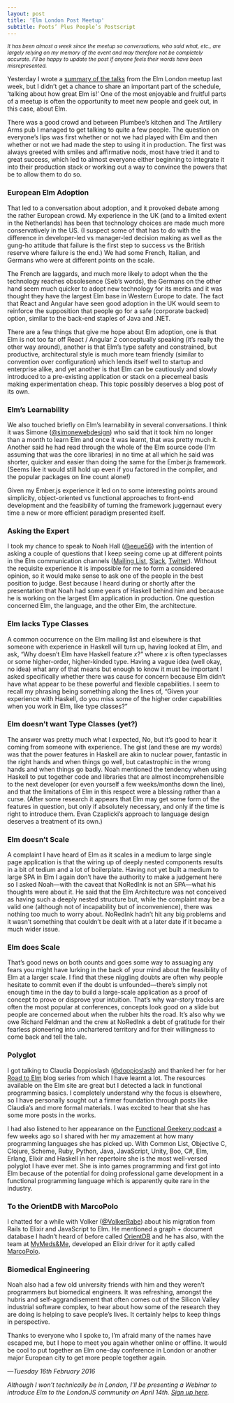 ```yaml
---
layout: post
title: 'Elm London Post Meetup'
subtitle: Poots’ Plus People’s Postscript 
---
```


<p style="font-size: 0.85em">
<i>It has been almost a week since the meetup so conversations, who said what, etc., are largely relying on my memory of the event and may therefore not be completely accurate. I’ll be happy to update the post if anyone feels their words have been misrepresented.</i>
</p>

Yesterday I wrote a [summary of the talks](/2016/02/15/london-elm.html) from the Elm London meetup last week, but I didn’t get a chance to share an important part of the schedule, ‘talking about how great Elm is!’ One of the most enjoyable and fruitful parts of a meetup is often the opportunity to meet new people and geek out, in this case, about Elm. 

There was a good crowd and between Plumbee’s kitchen and The Artillery Arms pub I managed to get talking to quite a few people. The question on everyone’s lips was first whether or not we had played with Elm and then whether or not we had made the step to using it in production. The first was always greeted with smiles and affirmative nods, most have tried it and to great success, which led to almost everyone either beginning to integrate it into their production stack or working out a way to convince the powers that be to allow them to do so.

### European Elm Adoption

That led to a conversation about adoption, and it provoked debate among the rather European crowd. My experience in the UK (and to a limited extent in the Netherlands) has been that technology choices are made much more conservatively in the US. (I suspect some of that has to do with the difference in developer-led vs manager-led decision making as well as the gung-ho attitude that failure is the first step to success vs the British reserve where failure is the end.) We had some French, Italian, and Germans who were at different points on the scale.

The French are laggards, and much more likely to adopt when the the technology reaches obsolesence (Seb’s words), the Germans on the other hand seem much quicker to adopt new technology for its merits and it was thought they have the largest Elm base in Western Europe to date. The fact that React and Angular have seen good adoption in the UK would seem to reinforce the supposition that people go for a safe (corporate backed) option, similar to the back-end staples of Java and .NET.

There are a few things that give me hope about Elm adoption, one is that Elm is not too far off React / Angular 2 conceptually speaking (it’s really the other way around), another is that Elm’s type safety and constrained, but productive, architectural style is much more team friendly (similar to convention over configuration) which lends itself well to startup and enterprise alike, and yet another is that Elm can be cautiously and slowly introduced to a pre-existing application or stack on a piecemeal basis making experimentation cheap. This topic possibly deserves a blog post of its own.

### Elm’s Learnability

We also touched briefly on Elm’s learnability in several conversations. I think it was Simone ([@simonewebdesign](simonewebdesign)) who said that it took him no longer than a month to learn Elm and once it was learnt, that was pretty much it. Another said he had read through the whole of the Elm source code (I’m assuming that was the core libraries) in no time at all which he said was shorter, quicker and easier than doing the same for the Ember.js framework. (Seems like it would still hold up even if you factored in the compiler, and the popular packages on line count alone!)

Given my Ember.js experience it led on to some interesting points around simplicity, object-oriented vs functional approaches to front-end development and the feasibility of turning the framework juggernaut every time a new or more efficient paradigm presented itself.

### Asking the Expert

I took my chance to speak to Noah Hall ([@eeue56](https://twitter.com/eeue56)) with the intention of asking a couple of questions that I keep seeing come up at different points in the Elm communication channels ([Mailing List](https://groups.google.com/forum/?fromgroups#!forum/elm-discuss), [Slack](http://elmlang.herokuapp.com/), [Twitter](https://twitter.com/search?q=elmlang)). Without the requisite experience it is impossible for me to form a considered opinion, so it would make sense to ask one of the people in the best position to judge. Best because I heard during or shortly after the presentation that Noah had some years of Haskell behind him and because he is working on the largest Elm application in production. One question concerned Elm, the language, and the other Elm, the architecture.

### Elm lacks Type Classes

A common occurrence on the Elm mailing list and elsewhere is that someone with experience in Haskell will turn up, having looked at Elm, and ask, “Why doesn’t Elm have Haskell feature *x*?” where *x* is often typeclasses or some higher-order, higher-kinded type. Having a vague idea (well okay, no idea) what any of that means but enough to know it must be important I asked specifically whether there was cause for concern because Elm didn’t have what appear to be these powerful and flexible capabilities. I seem to recall my phrasing being something along the lines of, “Given your experience with Haskell, do you miss some of the higher order capabilities when you work in Elm, like type classes?”

### Elm doesn’t want Type Classes (yet?)

The answer was pretty much what I expected, No, but it’s good to hear it coming from someone with experience. The gist (and these are my words) was that the power features in Haskell are akin to nuclear power, fantastic in the right hands and when things go well, but catastrophic in the wrong hands and when things go badly. Noah mentioned the tendency when using Haskell to put together code and libraries that are almost incomprehensible to the next developer (or even yourself a few weeks/months down the line), and that the limitations of Elm in this respect were a blessing rather than a curse. (After some research it appears that Elm may get some form of the features in question, but only if absolutely necessary, and only if the time is right to introduce them. Evan Czaplicki’s approach to language design deserves a treatment of its own.)

### Elm doesn’t Scale

A complaint I have heard of Elm as it scales in a medium to large single page application is that the wiring up of deeply nested components results in a bit of tedium and a lot of boilerplate. Having not yet built a medium to large SPA in Elm I again don’t have the authority to make a judgement here so I asked Noah—with the caveat that NoRedInk is not an SPA—what his thoughts were about it. He said that the Elm Architecture was not conceived as having such a deeply nested structure but, while the complaint may be a valid one (although not of incapability but of inconvenience), there was nothing too much to worry about. NoRedInk hadn’t hit any big problems and it wasn’t something that couldn’t be dealt with at a later date if it became a much wider issue.

### Elm does Scale

That’s good news on both counts and goes some way to assuaging any fears you might have lurking in the back of your mind about the feasibility of Elm at a larger scale. I find that these niggling doubts are often why people hesitate to commit even if the doubt is unfounded—there’s simply not enough time in the day to build a large-scale application as a proof of concept to prove or disprove your intuition. That’s why war-story tracks are often the most popular at conferences, concepts look good on a slide but people are concerned about when the rubber hits the road. It’s also why we owe Richard Feldman and the crew at NoRedInk a debt of gratitude for their fearless pioneering into  unchartered territory and for their willingness to come back and tell the tale.

### Polyglot

I got talking to Claudia Doppioslash ([@doppioslash](https://twitter.com/doppioslash)) and thanked her for her [Road to Elm](http://www.lambdacat.com/road-to-elm-index/) blog series from which I have learnt a lot. The resources available on the Elm site are great but I detected a lack in functional programming basics. I completely understand why the focus is elsewhere, so I have personally sought out a firmer foundation through posts like Claudia’s and more formal materials. I was excited to hear that she has some more posts in the works.

I had also listened to her appearance on the [Functional Geekery podcast](https://www.functionalgeekery.com/episode-42-claudia-doppioslash/) a few weeks ago so I shared with her my amazement at how many programming languages she has picked up. With Common List, Objective C, Clojure, Scheme, Ruby, Python, Java, JavaScript, Unity, Boo, C#, Elm, Erlang, Elixir and Haskell in her repertoire she is the most well-versed polyglot I have ever met. She is into games programming and first got into Elm because of the potential for doing professional game development in a functional programming language which is apparently quite rare in the industry.

### To the OrientDB with MarcoPolo

I chatted for a while with Volker ([@VolkerRabe](https://twitter.com/volkerrabe)) about his migration from Rails to Elixir and JavaScript to Elm. He mentioned a graph + document database I hadn’t heard of before called [OrientDB](http://orientdb.com/orientdb/) and he has also, with the team at [MyMeds&Me](https://www.mymedsandme.com/about-us/our-team), developed an Elixir driver for it aptly called [MarcoPolo](https://github.com/MyMedsAndMe/marco_polo). 

### Biomedical Engineering

Noah also had a few old university friends with him and they weren’t programmers but biomedical engineers. It was refreshing, amongst the hubris and self-aggrandisement that often comes out of the Silicon Valley industrial software complex, to hear about how some of the research they are doing is helping to save people’s lives. It certainly helps to keep things in perspective.

Thanks to everyone who I spoke to, I’m afraid many of the names have escaped me, but I hope to meet you again whether online or offline. It would be cool to put together an Elm one-day conference in London or another major European city to get more people together again.

—*Tuesday 16th February 2016*

*Although I won’t technically be in London, I’ll be presenting a Webinar to introduce Elm to the LondonJS community on April 14th. [Sign up here](http://www.meetup.com/London-JavaScript-Community/events/228773798/).*
